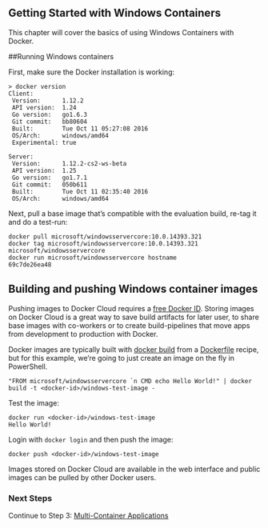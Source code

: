 ## Getting Started with Windows Containers

This chapter will cover the basics of using Windows Containers with Docker.

##Running Windows containers

First, make sure the Docker installation is working:

```
> docker version
Client:
 Version:      1.12.2
 API version:  1.24
 Go version:   go1.6.3
 Git commit:   bb80604
 Built:        Tue Oct 11 05:27:08 2016
 OS/Arch:      windows/amd64
 Experimental: true

Server:
 Version:      1.12.2-cs2-ws-beta
 API version:  1.25
 Go version:   go1.7.1
 Git commit:   050b611
 Built:        Tue Oct 11 02:35:40 2016
 OS/Arch:      windows/amd64
```

Next, pull a base image that’s compatible with the evaluation build, re-tag it and do a test-run:

```
docker pull microsoft/windowsservercore:10.0.14393.321
docker tag microsoft/windowsservercore:10.0.14393.321 microsoft/windowsservercore
docker run microsoft/windowsservercore hostname
69c7de26ea48
```

## Building and pushing Windows container images

Pushing images to Docker Cloud requires a [free Docker ID](https://cloud.docker.com/ "Click to create a Docker ID"). Storing images on Docker Cloud is a great way to save build artifacts for later user, to share base images with co-workers or to create build-pipelines that move apps from development to production with Docker.

Docker images are typically built with [docker build](https://docs.docker.com/engine/reference/commandline/build/ "docker build reference") from a [Dockerfile](https://docs.docker.com/engine/reference/builder/ "Dockerfile reference") recipe, but for this example, we’re going to just create an image on the fly in PowerShell.

```
"FROM microsoft/windowsservercore `n CMD echo Hello World!" | docker build -t <docker-id>/windows-test-image -
```

Test the image:

```
docker run <docker-id>/windows-test-image
Hello World!
```

Login with `docker login` and then push the image:

```
docker push <docker-id>/windows-test-image
```

Images stored on Docker Cloud are available in the web interface and public images can be pulled by other Docker users.

### Next Steps
Continue to Step 3: [Multi-Container Applications](MultiContainerApp.md "Multi-Container Applications")




